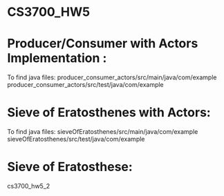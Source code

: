 # CS3700_HW5

# Producer/Consumer with Actors Implementation : 
  To find java files: producer_consumer_actors/src/main/java/com/example
                      producer_consumer_actors/src/test/java/com/example
                      
# Sieve of Eratosthenes with Actors: 
  To find java files: sieveOfEratosthenes/src/main/java/com/example
                      sieveOfEratosthenes/src/test/java/com/example
                      
# Sieve of Eratosthese:
  cs3700_hw5_2
